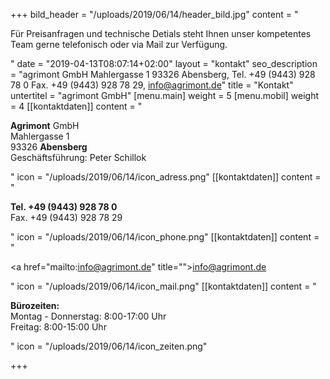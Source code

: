 +++
bild_header = "/uploads/2019/06/14/header_bild.jpg"
content = "<p>Für Preisanfragen und technische Detials  steht Ihnen unser kompetentes Team gerne telefonisch oder via Mail zur Verfügung.</p>"
date = "2019-04-13T08:07:14+02:00"
layout = "kontakt"
seo_description = "agrimont GmbH Mahlergasse 1 93326 Abensberg, Tel. +49 (9443) 928 78 0  Fax. +49 (9443) 928 78 29, info@agrimont.de"
title = "Kontakt"
untertitel = "agrimont GmbH"
[menu.main]
weight = 5
[menu.mobil]
weight = 4
[[kontaktdaten]]
content = "<p><strong>Agrimont</strong> GmbH<strong><br></strong>Mahlergasse 1<br>93326 <strong>Abensberg<br></strong>Geschäftsführung: Peter Schillok</p>"
icon = "/uploads/2019/06/14/icon_adress.png"
[[kontaktdaten]]
content = "<p><strong>Tel. +49 (9443) 928 78 0<br></strong>Fax. +49 (9443) 928 78 29</p>"
icon = "/uploads/2019/06/14/icon_phone.png"
[[kontaktdaten]]
content = "<p><a href=\"mailto:info@agrimont.de\" title=\"\">info@agrimont.de</a></p>"
icon = "/uploads/2019/06/14/icon_mail.png"
[[kontaktdaten]]
content = "<p><strong>Bürozeiten:<br></strong>Montag - Donnerstag: 8:00-17:00 Uhr<br>Freitag: 8:00-15:00 Uhr</p>"
icon = "/uploads/2019/06/14/icon_zeiten.png"

+++
